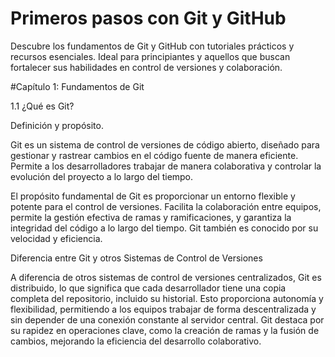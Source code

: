 # Primeros pasos con Git y GitHub
Descubre los fundamentos de Git y GitHub con tutoriales prácticos y recursos esenciales. Ideal para principiantes y aquellos que buscan fortalecer sus habilidades en control de versiones y colaboración.

#Capítulo 1: Fundamentos de Git 

1.1 ¿Qué es Git?

Definición y propósito.

Git es un sistema de control de versiones de código abierto, diseñado para gestionar y rastrear cambios en el código fuente de manera eficiente. Permite a los desarrolladores trabajar de manera colaborativa y controlar la evolución del proyecto a lo largo del tiempo.

El propósito fundamental de Git es proporcionar un entorno flexible y potente para el control de versiones. Facilita la colaboración entre equipos, permite la gestión efectiva de ramas y ramificaciones, y garantiza la integridad del código a lo largo del tiempo. Git también es conocido por su velocidad y eficiencia.

Diferencia entre Git y otros Sistemas de Control de Versiones

A diferencia de otros sistemas de control de versiones centralizados, Git es distribuido, lo que significa que cada desarrollador tiene una copia completa del repositorio, incluido su historial. Esto proporciona autonomía y flexibilidad, permitiendo a los equipos trabajar de forma descentralizada y sin depender de una conexión constante al servidor central. Git destaca por su rapidez en operaciones clave, como la creación de ramas y la fusión de cambios, mejorando la eficiencia del desarrollo colaborativo.
